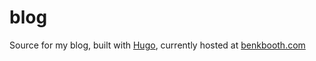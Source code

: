 # blog

Source for my blog, built with [Hugo](https://gohugo.io/), currently hosted at [benkbooth.com](https://benkbooth.com)
